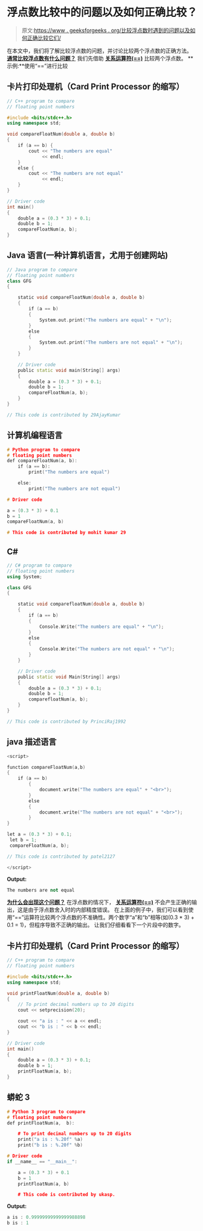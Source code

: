 # 浮点数比较中的问题以及如何正确比较？

> 原文:[https://www . geeksforgeeks . org/比较浮点数时遇到的问题以及如何正确比较它们/](https://www.geeksforgeeks.org/problem-in-comparing-floating-point-numbers-and-how-to-compare-them-correctly/)

在本文中，我们将了解比较浮点数的问题，并讨论比较两个浮点数的正确方法。
**<u>通常比较浮点数有什么问题？</u>**
我们先借助 [**关系运算符(==)**](https://www.geeksforgeeks.org/java-relational-operators-with-examples/) 比较两个浮点数。
**示例:**使用“==”进行比较

## 卡片打印处理机（Card Print Processor 的缩写）

```cpp
// C++ program to compare
// floating point numbers

#include <bits/stdc++.h>
using namespace std;

void compareFloatNum(double a, double b)
{
    if (a == b) {
        cout << "The numbers are equal"
             << endl;
    }
    else {
        cout << "The numbers are not equal"
             << endl;
    }
}

// Driver code
int main()
{
    double a = (0.3 * 3) + 0.1;
    double b = 1;
    compareFloatNum(a, b);
}
```

## Java 语言(一种计算机语言，尤用于创建网站)

```cpp
// Java program to compare
// floating point numbers
class GFG
{

    static void compareFloatNum(double a, double b)
    {
        if (a == b)
        {
            System.out.print("The numbers are equal" + "\n");
        }
        else
        {
            System.out.print("The numbers are not equal" + "\n");
        }
    }

    // Driver code
    public static void main(String[] args)
    {
        double a = (0.3 * 3) + 0.1;
        double b = 1;
        compareFloatNum(a, b);
    }
}

// This code is contributed by 29AjayKumar
```

## 计算机编程语言

```cpp
# Python program to compare
# floating point numbers
def compareFloatNum(a, b):
    if (a == b):
        print("The numbers are equal")

    else:
        print("The numbers are not equal")

# Driver code

a = (0.3 * 3) + 0.1
b = 1
compareFloatNum(a, b)

# This code is contributed by mohit kumar 29
```

## C#

```cpp
// C# program to compare
// floating point numbers
using System;

class GFG
{

    static void comparefloatNum(double a, double b)
    {
        if (a == b)
        {
            Console.Write("The numbers are equal" + "\n");
        }
        else
        {
            Console.Write("The numbers are not equal" + "\n");
        }
    }

    // Driver code
    public static void Main(String[] args)
    {
        double a = (0.3 * 3) + 0.1;
        double b = 1;
        comparefloatNum(a, b);
    }
}

// This code is contributed by PrinciRaj1992
```

## java 描述语言

```cpp
<script>

function compareFloatNum(a,b)
{
    if (a == b)
        {
            document.write("The numbers are equal" + "<br>");
        }
        else
        {
            document.write("The numbers are not equal" + "<br>");
        }
}

let a = (0.3 * 3) + 0.1;
 let b = 1;
 compareFloatNum(a, b);

// This code is contributed by patel2127

</script>
```

**Output:** 

```cpp
The numbers are not equal
```

**<u>为什么会出现这个问题？</u>**
在浮点数的情况下， [**关系运算符(==)**](https://www.geeksforgeeks.org/java-relational-operators-with-examples/) 不会产生正确的输出，这是由于浮点数舍入时的内部精度错误。
在上面的例子中，我们可以看到使用“==”运算符比较两个浮点数的不准确性。两个数字“a”和“b”相等(如(0.3 * 3) + 0.1 = 1)，但程序导致不正确的输出。
让我们仔细看看下一个片段中的数字。

## 卡片打印处理机（Card Print Processor 的缩写）

```cpp
// C++ program to compare
// floating point numbers

#include <bits/stdc++.h>
using namespace std;

void printFloatNum(double a, double b)
{
    // To print decimal numbers up to 20 digits
    cout << setprecision(20);

    cout << "a is : " << a << endl;
    cout << "b is : " << b << endl;
}

// Driver code
int main()
{
    double a = (0.3 * 3) + 0.1;
    double b = 1;
    printFloatNum(a, b);
}
```

## 蟒蛇 3

```cpp
# Python 3 program to compare
# floating point numbers
def printFloatNum(a,  b):

    # To print decimal numbers up to 20 digits
    print("a is : %.20f" %a)
    print("b is : %.20f" %b)

# Driver code
if __name__ == "__main__":

    a = (0.3 * 3) + 0.1
    b = 1
    printFloatNum(a, b)

    # This code is contributed by ukasp.
```

**Output:** 

```cpp
a is : 0.99999999999999988898
b is : 1
```
